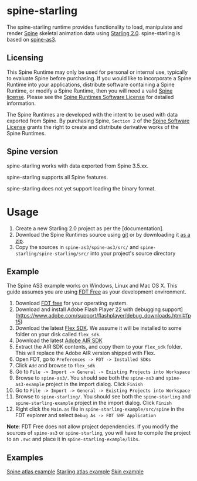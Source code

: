 # spine-starling

The spine-starling runtime provides functionality to load, manipulate and render [Spine](http://esotericsoftware.com) skeletal animation data using [Starling 2.0](http://gamua.com/starling/). spine-starling is based on [spine-as3](https://github.com/EsotericSoftware/spine-runtimes/tree/master/spine-as3).

## Licensing

This Spine Runtime may only be used for personal or internal use, typically to evaluate Spine before purchasing. If you would like to incorporate a Spine Runtime into your applications, distribute software containing a Spine Runtime, or modify a Spine Runtime, then you will need a valid [Spine license](https://esotericsoftware.com/spine-purchase). Please see the [Spine Runtimes Software License](https://github.com/EsotericSoftware/spine-runtimes/blob/master/LICENSE) for detailed information.

The Spine Runtimes are developed with the intent to be used with data exported from Spine. By purchasing Spine, `Section 2` of the [Spine Software License](https://esotericsoftware.com/files/license.txt) grants the right to create and distribute derivative works of the Spine Runtimes.

## Spine version

spine-starling works with data exported from Spine 3.5.xx.

spine-starling supports all Spine features.

spine-starling does not yet support loading the binary format.

# Usage
1. Create a new Starling 2.0 project as per the [documentation].
2. Download the Spine Runtimes source using [git](https://help.github.com/articles/set-up-git) or by downloading it [as a zip](https://github.com/EsotericSoftware/spine-runtimes/archive/master.zip).
3. Copy the sources in `spine-as3/spine-as3/src/` and `spine-starling/spine-starling/src/` into your project's source directory

## Example
The Spine AS3 example works on Windows, Linux and Mac OS X. This guide assumes you are using [FDT Free](http://fdt.powerflasher.com/) as your development environment.

1. Download [FDT free](http://fdt.powerflasher.com/buy-download/) for your operating system.
3. Download and install Adobe Flash Player 22 with debugging support](https://www.adobe.com/support/flashplayer/debug_downloads.html#fp15)
2. Download the latest [Flex SDK](http://www.adobe.com/devnet/flex/flex-sdk-download.html). We assume it will be installed to some folder on your disk called `flex_sdk`.
3. Download the latest [Adobe AIR SDK](http://www.adobe.com/devnet/air/air-sdk-download.html)
4. Extract the AIR SDK contents, and copy them to your `flex_sdk` folder. This will replace the Adobe AIR version shipped with Flex.
5. Open FDT, go to `Preferences -> FDT -> Installed SDKs`
6. Click `Add` and browse to `flex_sdk`
7. Go to `File -> Import -> General -> Existing Projects into Workspace`
6. Browse to `spine-as3/`. You should see both the `spine-as3` and `spine-as3-example` project in the import dialog. Click `Finish`
7. Go to `File -> Import -> General -> Existing Projects into Workspace`
6. Browse to `spine-starling/`. You should see both the `spine-starling` and `spine-starling-example` project in the import dialog. Click `Finish`
8. Right click the `Main.as` file in `spine-starling-example/src/spine` in the FDT explorer and select `Debug As -> FDT SWF Application`

**Note**: FDT Free does not allow project dependencies. If you modify the sources of `spine-as3` or `spine-starling`, you will have to compile the project to an `.swc` and place it in `spine-starling-example/libs`.

## Examples

[Spine atlas example](https://github.com/EsotericSoftware/spine-runtimes/blob/master/spine-starling/spine-starling-example/src/AtlasExample.as#L21)
[Starling atlas example](https://github.com/EsotericSoftware/spine-runtimes/blob/master/spine-starling/spine-starling-example/src/StarlingAtlasExample.as#L18)
[Skin example](https://github.com/EsotericSoftware/spine-runtimes/blob/master/spine-starling/spine-starling-example/src/GoblinsExample.as#L21)
